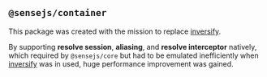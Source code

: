 
## `@sensejs/container`

This package was created with the mission to replace [inversify].

By supporting **resolve session**, **aliasing**, and **resolve interceptor** natively, which required by
`@sensejs/core` but had to be emulated inefficiently when [inversify] was in used, huge performance improvement was
gained.

[inversify]: https://inversify.io
